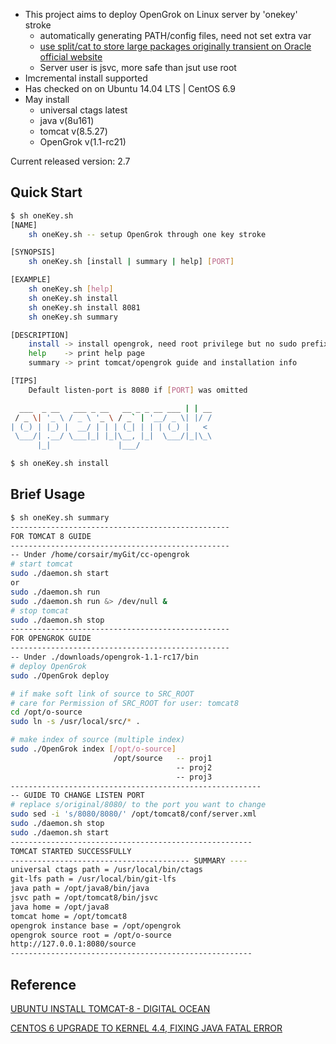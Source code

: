 - This project aims to deploy OpenGrok on Linux server by 'onekey' stroke
    - automatically generating PATH/config files, need not set extra var
    - [use split/cat to store large packages originally transient on Oracle official website](https://github.com/xiangp126/split-and-cat)
    - Server user is jsvc, more safe than jsut use root
- Imcremental install supported
- Has checked on on Ubuntu 14.04 LTS | CentOS 6.9
- May install
    - universal ctags latest
    - java 		v(8u161)
    - tomcat 	v(8.5.27)
    - OpenGrok  v(1.1-rc21)

Current released version: 2.7

## Quick Start
```bash
$ sh oneKey.sh
[NAME]
    sh oneKey.sh -- setup OpenGrok through one key stroke

[SYNOPSIS]
    sh oneKey.sh [install | summary | help] [PORT]

[EXAMPLE]
    sh oneKey.sh [help]
    sh oneKey.sh install
    sh oneKey.sh install 8081
    sh oneKey.sh summary

[DESCRIPTION]
    install -> install opengrok, need root privilege but no sudo prefix
    help    -> print help page
    summary -> print tomcat/opengrok guide and installation info

[TIPS]
    Default listen-port is 8080 if [PORT] was omitted

  ___  _ __   ___ _ __   __ _ _ __ ___ | | __
 / _ \| '_ \ / _ \ '_ \ / _` | '__/ _ \| |/ /
| (_) | |_) |  __/ | | | (_| | | | (_) |   <
 \___/| .__/ \___|_| |_|\__, |_|  \___/|_|\_\
      |_|               |___/
```
```bash
$ sh oneKey.sh install
```

## Brief Usage
```bash
$ sh oneKey.sh summary
-------------------------------------------------
FOR TOMCAT 8 GUIDE
-------------------------------------------------
-- Under /home/corsair/myGit/cc-opengrok
# start tomcat
sudo ./daemon.sh start
or
sudo ./daemon.sh run
sudo ./daemon.sh run &> /dev/null &
# stop tomcat
sudo ./daemon.sh stop
-------------------------------------------------
FOR OPENGROK GUIDE
-------------------------------------------------
-- Under ./downloads/opengrok-1.1-rc17/bin
# deploy OpenGrok
sudo ./OpenGrok deploy

# if make soft link of source to SRC_ROOT
# care for Permission of SRC_ROOT for user: tomcat8
cd /opt/o-source
sudo ln -s /usr/local/src/* .

# make index of source (multiple index)
sudo ./OpenGrok index [/opt/o-source]
                       /opt/source   -- proj1
                                     -- proj2
                                     -- proj3
--------------------------------------------------------
-- GUIDE TO CHANGE LISTEN PORT
# replace s/original/8080/ to the port you want to change
sudo sed -i 's/8080/8080/' /opt/tomcat8/conf/server.xml
sudo ./daemon.sh stop
sudo ./daemon.sh start
------------------------------------------------------
TOMCAT STARTED SUCCESSFULLY
---------------------------------------- SUMMARY ----
universal ctags path = /usr/local/bin/ctags
git-lfs path = /usr/local/bin/git-lfs
java path = /opt/java8/bin/java
jsvc path = /opt/tomcat8/bin/jsvc
java home = /opt/java8
tomcat home = /opt/tomcat8
opengrok instance base = /opt/opengrok
opengrok source root = /opt/o-source
http://127.0.0.1:8080/source
------------------------------------------------------
```

## Reference
[UBUNTU INSTALL TOMCAT-8 - DIGITAL OCEAN](https://www.digitalocean.com/community/tutorials/how-to-install-apache-tomcat-8-on-ubuntu-14-04)

[CENTOS 6 UPGRADE TO KERNEL 4.4, FIXING JAVA FATAL ERROR](https://www.jianshu.com/p/25d8ecc75846)
